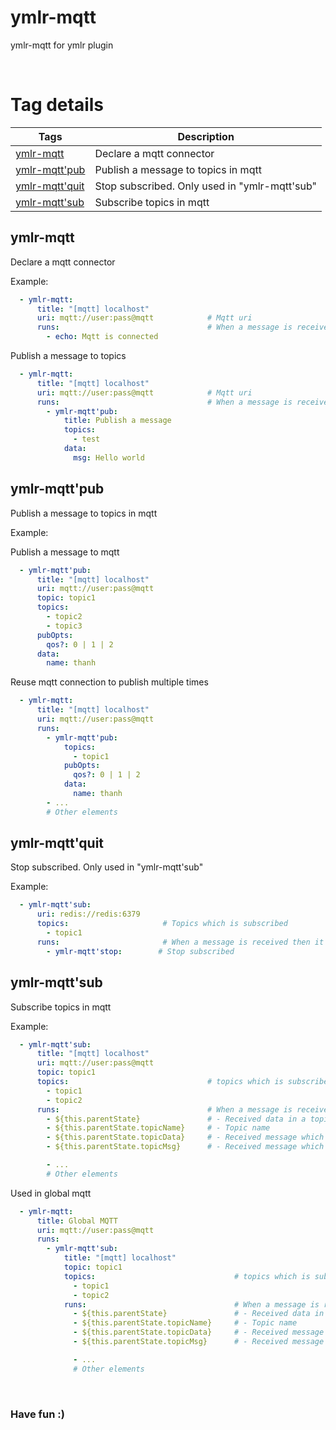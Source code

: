 # ymlr-mqtt
ymlr-mqtt for ymlr plugin


<br/>

# Tag details

| Tags | Description |
|---|---|
| [ymlr-mqtt](#ymlr-mqtt) | Declare a mqtt connector |
| [ymlr-mqtt'pub](#ymlr-mqtt'pub) | Publish a message to topics in mqtt |
| [ymlr-mqtt'quit](#ymlr-mqtt'quit) | Stop subscribed. Only used in "ymlr-mqtt'sub" |
| [ymlr-mqtt'sub](#ymlr-mqtt'sub) | Subscribe topics in mqtt |



## <a id="ymlr-mqtt"></a>ymlr-mqtt  
  
Declare a mqtt connector  

Example:  

```yaml
  - ymlr-mqtt:
      title: "[mqtt] localhost"
      uri: mqtt://user:pass@mqtt            # Mqtt uri
      runs:                                 # When a message is received then it will runs them
        - echo: Mqtt is connected
```
Publish a message to topics
```yaml
  - ymlr-mqtt:
      title: "[mqtt] localhost"
      uri: mqtt://user:pass@mqtt            # Mqtt uri
      runs:                                 # When a message is received then it will runs them
        - ymlr-mqtt'pub:
            title: Publish a message
            topics:
              - test
            data:
              msg: Hello world
```  


## <a id="ymlr-mqtt'pub"></a>ymlr-mqtt'pub  
  
Publish a message to topics in mqtt  

Example:  

Publish a message to mqtt
```yaml
  - ymlr-mqtt'pub:
      title: "[mqtt] localhost"
      uri: mqtt://user:pass@mqtt
      topic: topic1
      topics:
        - topic2
        - topic3
      pubOpts:
        qos?: 0 | 1 | 2
      data:
        name: thanh
```

Reuse mqtt connection to publish multiple times
```yaml
  - ymlr-mqtt:
      title: "[mqtt] localhost"
      uri: mqtt://user:pass@mqtt
      runs:
        - ymlr-mqtt'pub:
            topics:
              - topic1
            pubOpts:
              qos?: 0 | 1 | 2
            data:
              name: thanh
        - ...
        # Other elements
```  


## <a id="ymlr-mqtt'quit"></a>ymlr-mqtt'quit  
  
Stop subscribed. Only used in "ymlr-mqtt'sub"  

Example:  

```yaml
  - ymlr-mqtt'sub:
      uri: redis://redis:6379
      topics:                     # Topics which is subscribed
        - topic1
      runs:                       # When a message is received then it will runs them
        - ymlr-mqtt'stop:        # Stop subscribed
```  


## <a id="ymlr-mqtt'sub"></a>ymlr-mqtt'sub  
  
Subscribe topics in mqtt  

Example:  

```yaml
  - ymlr-mqtt'sub:
      title: "[mqtt] localhost"
      uri: mqtt://user:pass@mqtt
      topic: topic1
      topics:                               # topics which is subscribed
        - topic1
        - topic2
      runs:                                 # When a message is received then it will runs them
        - ${this.parentState}               # - Received data in a topic
        - ${this.parentState.topicName}     # - Topic name
        - ${this.parentState.topicData}     # - Received message which is cast to object
        - ${this.parentState.topicMsg}      # - Received message which is text

        - ...
        # Other elements
```
Used in global mqtt
```yaml
  - ymlr-mqtt:
      title: Global MQTT
      uri: mqtt://user:pass@mqtt
      runs:
        - ymlr-mqtt'sub:
            title: "[mqtt] localhost"
            topic: topic1
            topics:                               # topics which is subscribed
              - topic1
              - topic2
            runs:                                 # When a message is received then it will runs them
              - ${this.parentState}               # - Received data in a topic
              - ${this.parentState.topicName}     # - Topic name
              - ${this.parentState.topicData}     # - Received message which is cast to object
              - ${this.parentState.topicMsg}      # - Received message which is text

              - ...
              # Other elements
```  


<br/>

### Have fun :)